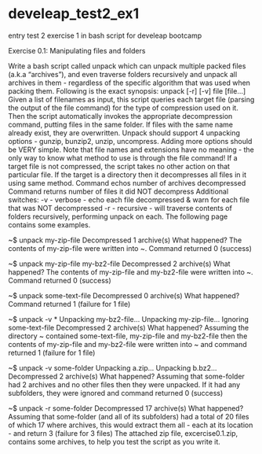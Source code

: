 # develeap_test2_ex1
entry test 2 exercise 1 in bash script for develeap bootcamp

Exercise 0.1: Manipulating files and folders

Write a bash script called unpack which can unpack multiple packed files (a.k.a “archives”),
and even traverse folders recursively and unpack all archives in them - regardless of the
specific algorithm that was used when packing them. Following is the exact synopsis:
unpack [-r] [-v] file [file...]
Given a list of filenames as input, this script queries each target file (parsing the output of the
file command) for the type of compression used on it. Then the script automatically invokes
the appropriate decompression command, putting files in the same folder. If files with the
same name already exist, they are overwritten.
Unpack should support 4 unpacking options - gunzip, bunzip2, unzip, uncompress.
Adding more options should be VERY simple.
Note that file names and extensions have no meaning - the only way to know what method
to use is through the file command!
If a target file is not compressed, the script takes no other action on that particular file.
If the target is a directory then it decompresses all files in it using same method.
Command echos number of archives decompressed
Command returns number of files it did NOT decompress
Additional switches:
-v - verbose - echo each file decompressed & warn for each file that was NOT
decompressed
-r - recursive - will traverse contents of folders recursively, performing unpack on each.
The following page contains some examples.

~$ unpack my-zip-file
Decompressed 1 archive(s)
What happened? The contents of my-zip-file were written into ~. Command returned 0
(success)

~$ unpack my-zip-file my-bz2-file
Decompressed 2 archive(s)
What happened? The contents of my-zip-file and my-bz2-file were written into ~. Command
returned 0 (success)

~$ unpack some-text-file
Decompressed 0 archive(s)
What happened? Command returned 1 (failure for 1 file)

~$ unpack -v *
Unpacking my-bz2-file…
Unpacking my-zip-file...
Ignoring some-text-file
Decompressed 2 archive(s)
What happened? Assuming the directory ~ contained some-text-file, my-zip-file and
my-bz2-file then the contents of my-zip-file and my-bz2-file were written into ~ and command
returned 1 (failure for 1 file)

~$ unpack -v some-folder
Unpacking a.zip...
Unpacking b.bz2...
Decompressed 2 archive(s)
What happened? Assuming that some-folder had 2 archives and no other files then they
were unpacked. If it had any subfolders, they were ignored and command returned 0
(success)

~$ unpack -r some-folder
Decompressed 17 archive(s)
What happened? Assuming that some-folder (and all of its subfolders) had a total of 20 files
of which 17 where archives, this would extract them all - each at its location - and return 3
(failure for 3 files)
The attached zip file, excercise0.1.zip, contains some archives, to help you test the script as
you write it.
